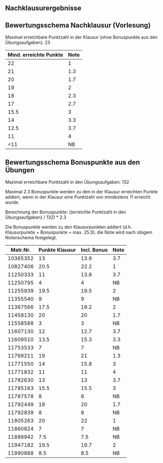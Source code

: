 ## Nachklausurergebnisse
## Bewertungsschema Nachklausur (Vorlesung)

Maximal erreichbare Punktzahl in der Klausur (ohne Bonuspunkte aus den Übungsaufgaben): 23

| Mind. erreichte Punkte | Note |
|---|---|
| 22 | 1 |
| 21 | 1.3 |
| 20 | 1.7 |
| 19 | 2 |
| 18 | 2.3 |
| 17 | 2.7 |
| 15.5 | 3 |
| 14 | 3.3 |
| 12.5 | 3.7 |
| 11 | 4 |
| <11 | NB |

## Bewertungsschema Bonuspunkte aus den Übungen

Maximal erreichbare Punktzahl in den Übungsaufgaben: 132

Maximal 2.3 Bonuspunkte werden zu den in der Klausur erreichten Punkte addiert, wenn in der Klausur eine Punktzahl von mindestens 11 
erreicht wurde.

Berechnung der Bonuspunkte: ((erreichte Punktzahl in den Übungsaufgaben) / 132) * 2.3

Die Bonuspunkte werden zu den Klausurpunkten addiert (d.h. Klausurpunkte + Bonuspunkte = max. 25.3); 
die Note wird nach obigem Notenschema festgelegt.

| Matr.Nr. | Punkte Klausur | Incl. Bonus | Note|
|---|---|---|---|
| 10365352 | 13 | 13.9 | 3.7 |
| 10827406 | 20.5 | 22.2 | 1 |
| 11250333 | 11 | 13.8 | 3.7 |
| 11250795 | 4 | 4 | NB |
| 11255939 | 19.5 | 19.5 | 2 |
| 11355540 | 9 | 9 | NB |
| 11367566 | 17.5 | 19.2 | 2 |
| 11458130 | 20 | 20 | 1.7 |
| 11558588 | 3 | 3 | NB |
| 11607130 | 12 | 12.7 | 3.7 |
| 11609510 | 13.5 | 15.3 | 3.3 |
| 11753533 | 7 | 7 | NB |
| 11769211 | 19 | 21 | 1.3 |
| 11771550 | 14 | 15.8 | 3 |
| 11771832 | 11 | 11 | 4 |
| 11782630 | 13 | 13 | 3.7 |
| 11785163 | 15.5 | 15.5 | 3 |
| 11787578 | 8 | 8 | NB |
| 11792449 | 18 | 20 | 1.7 |
| 11792839 | 8 | 8 | NB |
| 11805263 | 20 | 22 | 1 |
| 11860824 | 7 | 7 | NB |
| 11888942 | 7.5 | 7.5 | NB |
| 11947182 | 19.5 | 19.7 | 2 |
| 11990888 | 8.5 | 8.5 | NB |
